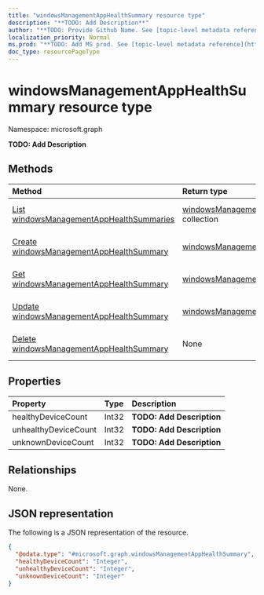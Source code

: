 ```yaml
---
title: "windowsManagementAppHealthSummary resource type"
description: "**TODO: Add Description**"
author: "**TODO: Provide Github Name. See [topic-level metadata reference](https://msgo.azurewebsites.net/add/document/guidelines/metadata.html#topic-level-metadata)**"
localization_priority: Normal
ms.prod: "**TODO: Add MS prod. See [topic-level metadata reference](https://msgo.azurewebsites.net/add/document/guidelines/metadata.html#topic-level-metadata)**"
doc_type: resourcePageType
---
```


# windowsManagementAppHealthSummary resource type

Namespace: microsoft.graph

**TODO: Add Description**

## Methods
|Method|Return type|Description|
|:---|:---|:---|
|[List windowsManagementAppHealthSummaries](../api/intune-windowsmanagementapphealthsummary-list.md)|[windowsManagementAppHealthSummary](../resources/intune-windowsmanagementapphealthsummary.md) collection|Get a list of the [windowsManagementAppHealthSummary](../resources/windowsmanagementapphealthsummary.md) objects and their properties.|
|[Create windowsManagementAppHealthSummary](../api/intune-windowsmanagementapphealthsummary-create.md)|[windowsManagementAppHealthSummary](../resources/intune-windowsmanagementapphealthsummary.md)|Create a new [windowsManagementAppHealthSummary](../resources/intune-windowsmanagementapphealthsummary.md) object.|
|[Get windowsManagementAppHealthSummary](../api/intune-windowsmanagementapphealthsummary-get.md)|[windowsManagementAppHealthSummary](../resources/intune-windowsmanagementapphealthsummary.md)|Read the properties and relationships of a [windowsManagementAppHealthSummary](../resources/intune-windowsmanagementapphealthsummary.md) object.|
|[Update windowsManagementAppHealthSummary](../api/intune-windowsmanagementapphealthsummary-update.md)|[windowsManagementAppHealthSummary](../resources/intune-windowsmanagementapphealthsummary.md)|Update the properties of a [windowsManagementAppHealthSummary](../resources/intune-windowsmanagementapphealthsummary.md) object.|
|[Delete windowsManagementAppHealthSummary](../api/intune-windowsmanagementapphealthsummary-delete.md)|None|Deletes a [windowsManagementAppHealthSummary](../resources/intune-windowsmanagementapphealthsummary.md) object.|

## Properties
|Property|Type|Description|
|:---|:---|:---|
|healthyDeviceCount|Int32|**TODO: Add Description**|
|unhealthyDeviceCount|Int32|**TODO: Add Description**|
|unknownDeviceCount|Int32|**TODO: Add Description**|

## Relationships
None.

## JSON representation
The following is a JSON representation of the resource.
<!-- {
  "blockType": "resource",
  "keyProperty": "id",
  "@odata.type": "microsoft.graph.windowsManagementAppHealthSummary",
  "baseType": "",
  "openType": false
}
-->
``` json
{
  "@odata.type": "#microsoft.graph.windowsManagementAppHealthSummary",
  "healthyDeviceCount": "Integer",
  "unhealthyDeviceCount": "Integer",
  "unknownDeviceCount": "Integer"
}
```

